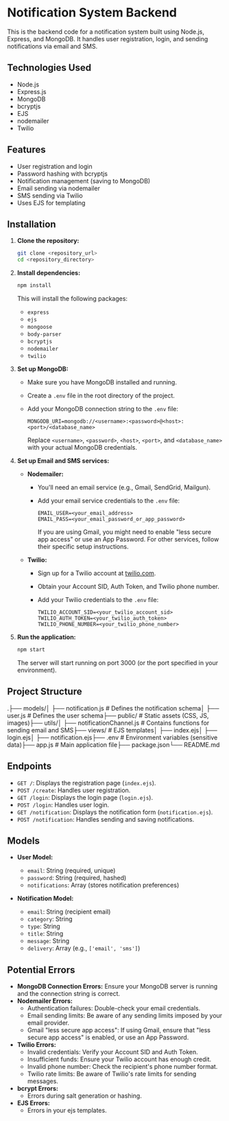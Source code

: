 # Notification System Backend

This is the backend code for a notification system built using Node.js, Express, and MongoDB. It handles user registration, login, and sending notifications via email and SMS.

## Technologies Used

* Node.js
* Express.js
* MongoDB
* bcryptjs
* EJS
* nodemailer
* Twilio

## Features

* User registration and login
* Password hashing with bcryptjs
* Notification management (saving to MongoDB)
* Email sending via nodemailer
* SMS sending via Twilio
* Uses EJS for templating

## Installation

1.  **Clone the repository:**

    ```bash
    git clone <repository_url>
    cd <repository_directory>
    ```

2.  **Install dependencies:**

    ```bash
    npm install
    ```

    This will install the following packages:

    * `express`
    * `ejs`
    * `mongoose`
    * `body-parser`
    * `bcryptjs`
    * `nodemailer`
    * `twilio`

3.  **Set up MongoDB:**

    * Make sure you have MongoDB installed and running.
    * Create a `.env` file in the root directory of the project.
    * Add your MongoDB connection string to the `.env` file:

        ```
        MONGODB_URI=mongodb://<username>:<password>@<host>:<port>/<database_name>
        ```

        Replace `<username>`, `<password>`, `<host>`, `<port>`, and `<database_name>` with your actual MongoDB credentials.

4.  **Set up Email and SMS services:**

    * **Nodemailer:**

        * You'll need an email service (e.g., Gmail, SendGrid, Mailgun).
        * Add your email service credentials to the `.env` file:

            ```
            EMAIL_USER=<your_email_address>
            EMAIL_PASS=<your_email_password_or_app_password>
            ```

            If you are using Gmail, you might need to enable "less secure app access" or use an App Password. For other services, follow their specific setup instructions.

    * **Twilio:**

        * Sign up for a Twilio account at [twilio.com](https://www.twilio.com/).
        * Obtain your Account SID, Auth Token, and Twilio phone number.
        * Add your Twilio credentials to the `.env` file:

            ```
            TWILIO_ACCOUNT_SID=<your_twilio_account_sid>
            TWILIO_AUTH_TOKEN=<your_twilio_auth_token>
            TWILIO_PHONE_NUMBER=<your_twilio_phone_number>
            ```

5.  **Run the application:**

    ```bash
    npm start
    ```

    The server will start running on port 3000 (or the port specified in your environment).

## Project Structure

.├── models/│   ├── notification.js  # Defines the notification schema│   ├── user.js          # Defines the user schema├── public/             #  Static assets (CSS, JS, images)├── utils/│   ├── notificationChannel.js # Contains functions for sending email and SMS├── views/              # EJS templates│   ├── index.ejs│   ├── login.ejs│   ├── notification.ejs├── .env                # Environment variables (sensitive data)├── app.js              # Main application file├── package.json└── README.md
## Endpoints

* `GET /`: Displays the registration page (`index.ejs`).
* `POST /create`: Handles user registration.
* `GET /login`: Displays the login page (`login.ejs`).
* `POST /login`: Handles user login.
* `GET /notification`: Displays the notification form (`notification.ejs`).
* `POST /notification`: Handles sending and saving notifications.

## Models

* **User Model:**

    * `email`: String (required, unique)
    * `password`: String (required, hashed)
    * `notifications`: Array (stores notification preferences)

* **Notification Model:**

    * `email`: String (recipient email)
    * `category`: String
    * `type`: String
    * `title`: String
    * `message`: String
    * `delivery`: Array (e.g., `['email', 'sms']`)

## Potential Errors

* **MongoDB Connection Errors:** Ensure your MongoDB server is running and the connection string is correct.
* **Nodemailer Errors:**
    * Authentication failures: Double-check your email credentials.
    * Email sending limits: Be aware of any sending limits imposed by your email provider.
    * Gmail "less secure app access": If using Gmail, ensure that "less secure app access" is enabled, or use an App Password.
* **Twilio Errors:**
    * Invalid credentials: Verify your Account SID and Auth Token.
    * Insufficient funds: Ensure your Twilio account has enough credit.
    * Invalid phone number: Check the recipient's phone number format.
    * Twilio rate limits: Be aware of Twilio's rate limits for sending messages.
* **bcrypt Errors:**
    * Errors during salt generation or hashing.
* **EJS Errors:**
    * Errors in your ejs templates.
